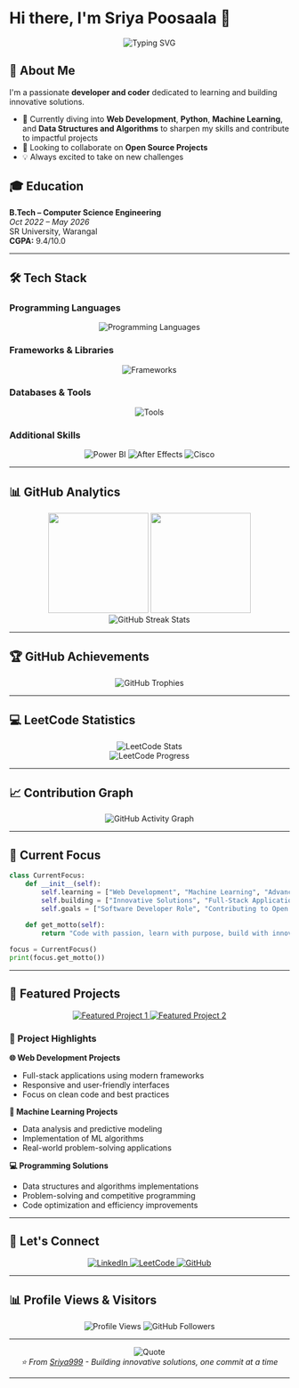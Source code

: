 # Hi there, I'm Sriya Poosaala 👋

<div align="center">
  <img src="https://readme-typing-svg.herokuapp.com?font=Fira+Code&size=30&duration=3000&pause=1000&color=00D8FF&center=true&vCenter=true&width=600&height=100&lines=Software+Developer;Problem+Solver;Tech+Enthusiast;ML+Enthusiast" alt="Typing SVG" />
</div>

## 🚀 About Me

I'm a passionate **developer and coder** dedicated to learning and building innovative solutions.

- 🔭 Currently diving into **Web Development**, **Python**, **Machine Learning**, and **Data Structures and Algorithms** to sharpen my skills and contribute to impactful projects
- 👯 Looking to collaborate on **Open Source Projects**
- 💡 Always excited to take on new challenges

## 🎓 Education

**B.Tech – Computer Science Engineering**  
*Oct 2022 – May 2026*  
SR University, Warangal  
**CGPA:** 9.4/10.0

---

## 🛠️ Tech Stack

### Programming Languages
<p align="center">
  <img src="https://skillicons.dev/icons?i=python,java,c,html,css,js" alt="Programming Languages" />
</p>

### Frameworks & Libraries
<p align="center">
  <img src="https://skillicons.dev/icons?i=react,nodejs,bootstrap" alt="Frameworks" />
</p>

### Databases & Tools
<p align="center">
  <img src="https://skillicons.dev/icons?i=mysql,mongodb,git,github,vscode,aws" alt="Tools" />
</p>

### Additional Skills
<p align="center">
  <img src="https://img.shields.io/badge/Power%20BI-F2C811?style=for-the-badge&logo=powerbi&logoColor=black" alt="Power BI"/>
  <img src="https://img.shields.io/badge/Adobe%20After%20Effects-9999FF?style=for-the-badge&logo=adobeaftereffects&logoColor=white" alt="After Effects"/>
  <img src="https://img.shields.io/badge/Cisco-049fd9?style=for-the-badge&logo=cisco&logoColor=white" alt="Cisco"/>
</p>

---

## 📊 GitHub Analytics

<div align="center">
  <img height="180em" src="https://github-readme-stats.vercel.app/api?username=Sriya999&show_icons=true&theme=tokyonight&include_all_commits=true&count_private=true&hide_border=true&bg_color=0D1117&title_color=58A6FF&icon_color=58A6FF&text_color=C9D1D9"/>
  <img height="180em" src="https://github-readme-stats.vercel.app/api/top-langs/?username=Sriya999&layout=compact&theme=tokyonight&hide_border=true&bg_color=0D1117&title_color=58A6FF&text_color=C9D1D9"/>
</div>

<div align="center">
  <img src="https://github-readme-streak-stats.herokuapp.com/?user=Sriya999&theme=tokyonight&hide_border=true&background=0D1117&stroke=58A6FF&ring=58A6FF&fire=FFA500&currStreakLabel=58A6FF" alt="GitHub Streak Stats"/>
</div>

---

## 🏆 GitHub Achievements

<div align="center">
  <img src="https://github-profile-trophy.vercel.app/?username=Sriya999&theme=tokyonight&no-frame=true&no-bg=false&column=7&margin-w=15&margin-h=15" alt="GitHub Trophies"/>
</div>

---

## 💻 LeetCode Statistics

<div align="center">
  <img src="https://leetcard.jacoblin.cool/Sriya999?theme=dark&font=Noto%20Sans&ext=contest" alt="LeetCode Stats"/>
</div>

<div align="center">
  <img src="https://leetcode-stats-api.herokuapp.com/Sriya999?theme=dark" alt="LeetCode Progress"/>
</div>

---

## 📈 Contribution Graph

<div align="center">
  <img src="https://github-readme-activity-graph.vercel.app/graph?username=Sriya999&theme=github-compact&hide_border=true&bg_color=0D1117&color=58A6FF&line=58A6FF&point=FFFFFF" alt="GitHub Activity Graph"/>
</div>

---

## 🎯 Current Focus

```python
class CurrentFocus:
    def __init__(self):
        self.learning = ["Web Development", "Machine Learning", "Advanced DSA"]
        self.building = ["Innovative Solutions", "Full-Stack Applications", "ML Projects"]
        self.goals = ["Software Developer Role", "Contributing to Open Source", "Building Impactful Projects"]
    
    def get_motto(self):
        return "Code with passion, learn with purpose, build with innovation"

focus = CurrentFocus()
print(focus.get_motto())
```

---

## 🌟 Featured Projects

<div align="center">
  <a href="https://github.com/Sriya999">
    <img src="https://github-readme-stats.vercel.app/api/pin/?username=Sriya999&repo=repository-name&theme=tokyonight&hide_border=true&bg_color=0D1117&title_color=58A6FF&text_color=C9D1D9" alt="Featured Project 1"/>
  </a>
  <a href="https://github.com/Sriya999">
    <img src="https://github-readme-stats.vercel.app/api/pin/?username=Sriya999&repo=repository-name&theme=tokyonight&hide_border=true&bg_color=0D1117&title_color=58A6FF&text_color=C9D1D9" alt="Featured Project 2"/>
  </a>
</div>

### 💼 Project Highlights

**🌐 Web Development Projects**
- Full-stack applications using modern frameworks
- Responsive and user-friendly interfaces
- Focus on clean code and best practices

**🤖 Machine Learning Projects**
- Data analysis and predictive modeling
- Implementation of ML algorithms
- Real-world problem-solving applications

**💻 Programming Solutions**
- Data structures and algorithms implementations
- Problem-solving and competitive programming
- Code optimization and efficiency improvements

---

## 🤝 Let's Connect

<div align="center">
  <a href="https://www.linkedin.com/in/sriya-poosaala-37a6622ba/">
    <img src="https://img.shields.io/badge/LinkedIn-0077B5?style=for-the-badge&logo=linkedin&logoColor=white" alt="LinkedIn"/>
  </a>
  <a href="https://leetcode.com/u/Sriya999/">
    <img src="https://img.shields.io/badge/LeetCode-FFA116?style=for-the-badge&logo=leetcode&logoColor=black" alt="LeetCode"/>
  </a>
  <a href="https://github.com/Sriya999">
    <img src="https://img.shields.io/badge/GitHub-100000?style=for-the-badge&logo=github&logoColor=white" alt="GitHub"/>
  </a>
</div>

---

## 📊 Profile Views & Visitors

<div align="center">
  <img src="https://komarev.com/ghpvc/?username=Sriya999&label=Profile%20Views&color=58A6FF&style=for-the-badge" alt="Profile Views"/>
  <img src="https://img.shields.io/github/followers/Sriya999?label=Followers&style=for-the-badge&color=58A6FF" alt="GitHub Followers"/>
</div>

---

<div align="center">
  <img src="https://quotes-github-readme.vercel.app/api?type=horizontal&theme=dark&quote=Innovation%20distinguishes%20between%20a%20leader%20and%20a%20follower&author=Steve%20Jobs" alt="Quote"/>
</div>

<div align="center">
  <i>⭐ From <a href="https://github.com/Sriya999">Sriya999</a> - Building innovative solutions, one commit at a time</i>
</div>

---

